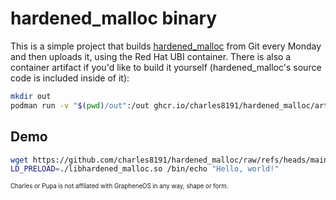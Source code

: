 # hardened_malloc binary 

This is a simple project that builds [hardened_malloc](https://github.com/GrapheneOS/hardened_malloc) from Git every Monday and then uploads it, using the Red Hat UBI container. There is also a container artifact if you'd like to build it yourself (hardened_malloc's source code is included inside of it):

```bash
mkdir out
podman run -v "$(pwd)/out":/out ghcr.io/charles8191/hardened_malloc/artifact 
```

## Demo

```bash
wget https://github.com/charles8191/hardened_malloc/raw/refs/heads/main/libhardened_malloc.so
LD_PRELOAD=./libhardened_malloc.so /bin/echo "Hello, world!"
```

<sup><sub>Charles or Pupa is not affilated with GrapheneOS in any way, shape or form.</sub></sup>
